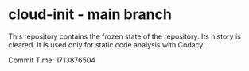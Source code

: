 # cloud-init - main branch

This repository contains the frozen state of the repository.
Its history is cleared. It is used only for static code
analysis with Codacy.

Commit Time: 1713876504